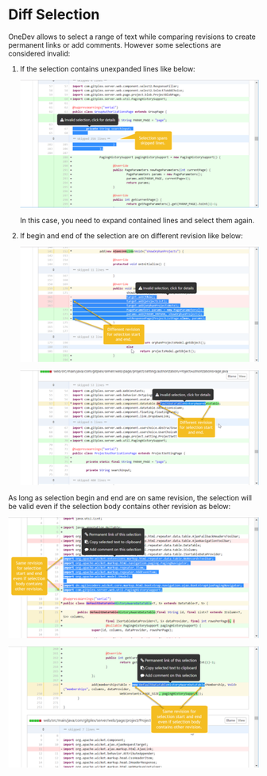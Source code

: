 # Diff Selection

OneDev allows to select a range of text while comparing revisions to create permanent links or add comments. However some selections are considered invalid:

1. If the selection contains unexpanded lines like below:

    ![invalid-selection1.png](images/invalid-selection1.png)
  
    In this case, you need to expand contained lines and select them again.
  
1. If begin and end of the selection are on different revision like below:

   ![invalid-selection2.png](images/invalid-selection2.png)
  
   ![invalid-selection3.png](images/invalid-selection3.png)

As long as selection begin and end are on same revision, the selection will be valid even if the selection body contains other revision as below:
  
   ![valid-selection1.png](images/valid-selection1.png)
  
   ![valid-selection2.png](images/valid-selection2.png)